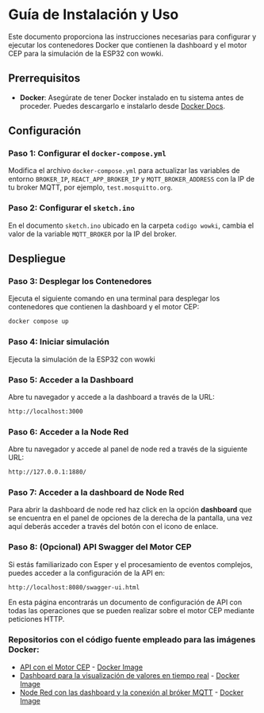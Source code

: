 # Guía de Instalación y Uso

Este documento proporciona las instrucciones necesarias para configurar y ejecutar los contenedores Docker que contienen la dashboard y el motor CEP para la simulación de la ESP32 con wowki.

## Prerrequisitos
- **Docker**: Asegúrate de tener Docker instalado en tu sistema antes de proceder. Puedes descargarlo e instalarlo desde [Docker Docs](https://docs.docker.com/engine/install/).

## Configuración

### Paso 1: Configurar el `docker-compose.yml`
Modifica el archivo `docker-compose.yml` para actualizar las variables de entorno `BROKER_IP`, `REACT_APP_BROKER_IP` y `MQTT_BROKER_ADDRESS` con la IP de tu broker MQTT, por ejemplo, `test.mosquitto.org`.

### Paso 2: Configurar el `sketch.ino`
En el documento `sketch.ino` ubicado en la carpeta `codigo wowki`, cambia el valor de la variable `MQTT_BROKER` por la IP del broker.

## Despliegue

### Paso 3: Desplegar los Contenedores
Ejecuta el siguiente comando en una terminal para desplegar los contenedores que contienen la dashboard y el motor CEP:
```bash
docker compose up
```

### Paso 4: Iniciar simulación
Ejecuta la simulación de la ESP32 con wowki

### Paso 5: Acceder a la Dashboard

Abre tu navegador y accede a la dashboard a través de la URL:
```bash
http://localhost:3000
```

### Paso 6: Acceder a la Node Red

Abre tu navegador y accede al panel de node red a través de la siguiente URL:
```bash
http://127.0.0.1:1880/
```

### Paso 7: Acceder a la dashboard de Node Red
Para abrir la dashboard de node red haz click en la opción **dashboard** que se encuentra en el panel de opciones de la derecha de la pantalla, una vez aquí deberás acceder a través del botón con el icono de enlace.

### Paso 8: (Opcional) API Swagger del Motor CEP
Si estás familiarizado con Esper y el procesamiento de eventos complejos, puedes acceder a la configuración de la API en:
```bash
http://localhost:8080/swagger-ui.html
```
En esta página encontrarás un documento de configuración de API con todas las operaciones que se pueden realizar sobre el motor CEP mediante peticiones HTTP.

### Repositorios con el código fuente empleado para las imágenes Docker:
- [API con el Motor CEP](https://github.com/mbrazalez/scf-project-repo/tree/dev/EsperAPI) - [Docker Image](https://hub.docker.com/r/mbrazalez/api4eventprocessing)
- [Dashboard para la visualización de valores en tiempo real](https://github.com/mbrazalez/scf-project-repo/tree/dev/dashboard) - [Docker Image](https://hub.docker.com/r/mbrazalez/dashboard)
- [Node Red con las dashboard y la conexión al bróker MQTT](https://github.com/mbrazalez/scf-project-repo/tree/dev/node-red) - [Docker Image](https://hub.docker.com/r/mbrazalez/node-red-custom)




